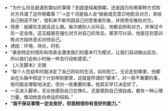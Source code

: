  - “为什么你总是遇到类似的事情？到底是纯属倒霉，还是因为你用某种方式和对方共谋了这件倒霉事？”→这个词是指人会“偷偷或无意识地配合对方，来给自己制造不快”，借机来不断巩固自己的受害者形象，并把责任推给对方。
- 场景：蛤蟆先生就会这么做。每次被别人训斥后，他都会附和对方，并保证今后一定会改。这无疑是在强化对方对自己的攻击。甚至可以说，他是在刻意训练对方始终恶劣对待自己。
- 诱因：环境，场合，时机
- “某些特定的情形和场景会激发我们的基本行为模式，让我们自动做出反应，所以我们会和小时候一样去行动和感受。”
- 《人生脚本》文摘
- “每个人在幼年时就决定了自己将如何生活，如何死亡。无论走到哪里，他都会在头脑中把这个计划带到那里，这就是所谓的“脚本”。对一些不重要的事，他可能会理智地决定，但对一些重要的事，他其实早已决定好了。
- 一旦进入脚本，无论他感到自己在挣扎，还是感到自己很自由，都有一种心理力量，推动他走向命运的结局。”
- **“我不保证事情一定会变好，但我相信你有变好的能力。”**